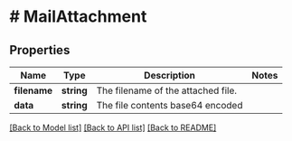 # # MailAttachment

## Properties

Name | Type | Description | Notes
------------ | ------------- | ------------- | -------------
**filename** | **string** | The filename of the attached file. |
**data** | **string** | The file contents base64 encoded |

[[Back to Model list]](../../README.md#models) [[Back to API list]](../../README.md#endpoints) [[Back to README]](../../README.md)
